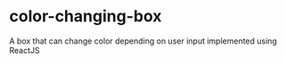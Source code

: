 # color-changing-box
A box that can change color depending on user input implemented using ReactJS 
